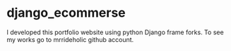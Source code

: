 # django_ecommerse
I developed  this portfolio website using python Django frame forks. To see my works go to mrrideholic github account.
